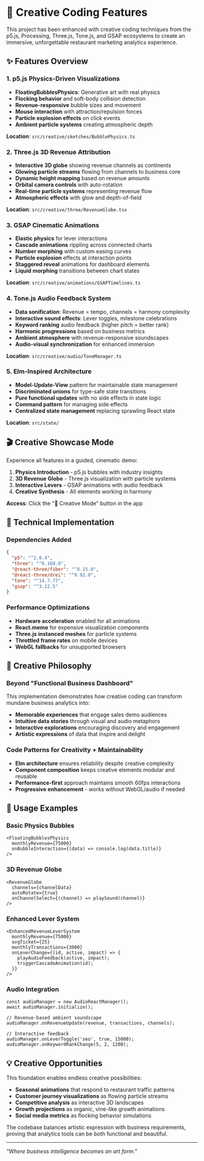 # 🎨 Creative Coding Features

This project has been enhanced with creative coding techniques from the p5.js, Processing, Three.js, Tone.js, and GSAP ecosystems to create an immersive, unforgettable restaurant marketing analytics experience.

## ✨ Features Overview

### 1. **p5.js Physics-Driven Visualizations**
- **FloatingBubblesPhysics**: Generative art with real physics
- **Flocking behavior** and soft-body collision detection
- **Revenue-responsive** bubble sizes and movement
- **Mouse interaction** with attraction/repulsion forces
- **Particle explosion effects** on click events
- **Ambient particle systems** creating atmospheric depth

**Location**: `src/creative/sketches/BubblePhysics.ts`

### 2. **Three.js 3D Revenue Attribution**
- **Interactive 3D globe** showing revenue channels as continents
- **Glowing particle streams** flowing from channels to business core
- **Dynamic height mapping** based on revenue amounts
- **Orbital camera controls** with auto-rotation
- **Real-time particle systems** representing revenue flow
- **Atmospheric effects** with glow and depth-of-field

**Location**: `src/creative/three/RevenueGlobe.tsx`

### 3. **GSAP Cinematic Animations**
- **Elastic physics** for lever interactions
- **Cascade animations** rippling across connected charts
- **Number morphing** with custom easing curves
- **Particle explosion** effects at interaction points
- **Staggered reveal** animations for dashboard elements
- **Liquid morphing** transitions between chart states

**Location**: `src/creative/animations/GSAPTimelines.ts`

### 4. **Tone.js Audio Feedback System**
- **Data sonification**: Revenue = tempo, channels = harmony complexity
- **Interactive sound effects**: Lever toggles, milestone celebrations
- **Keyword ranking** audio feedback (higher pitch = better rank)
- **Harmonic progressions** based on business metrics
- **Ambient atmosphere** with revenue-responsive soundscapes
- **Audio-visual synchronization** for enhanced immersion

**Location**: `src/creative/audio/ToneManager.ts`

### 5. **Elm-Inspired Architecture**
- **Model-Update-View** pattern for maintainable state management
- **Discriminated unions** for type-safe state transitions
- **Pure functional updates** with no side effects in state logic
- **Command pattern** for managing side effects
- **Centralized state management** replacing sprawling React state

**Location**: `src/state/`

## 🎬 Creative Showcase Mode

Experience all features in a guided, cinematic demo:

1. **Physics Introduction** - p5.js bubbles with industry insights
2. **3D Revenue Globe** - Three.js visualization with particle systems  
3. **Interactive Levers** - GSAP animations with audio feedback
4. **Creative Synthesis** - All elements working in harmony

**Access**: Click the "🎨 Creative Mode" button in the app

## 🔧 Technical Implementation

### Dependencies Added
```json
{
  "p5": "^2.0.4",
  "three": "^0.160.0", 
  "@react-three/fiber": "^8.15.0",
  "@react-three/drei": "^9.92.0",
  "tone": "^14.7.77",
  "gsap": "^3.12.5"
}
```

### Performance Optimizations
- **Hardware acceleration** enabled for all animations
- **React.memo** for expensive visualization components  
- **Three.js instanced meshes** for particle systems
- **Throttled frame rates** on mobile devices
- **WebGL fallbacks** for unsupported browsers

## 🎯 Creative Philosophy

### Beyond "Functional Business Dashboard"

This implementation demonstrates how creative coding can transform mundane business analytics into:

- **Memorable experiences** that engage sales demo audiences
- **Intuitive data stories** through visual and audio metaphors  
- **Interactive explorations** encouraging discovery and engagement
- **Artistic expressions** of data that inspire and delight

### Code Patterns for Creativity + Maintainability

- **Elm architecture** ensures reliability despite creative complexity
- **Component composition** keeps creative elements modular and reusable
- **Performance-first** approach maintains smooth 60fps interactions
- **Progressive enhancement** - works without WebGL/audio if needed

## 🚀 Usage Examples

### Basic Physics Bubbles
```tsx
<FloatingBubblesPhysics 
  monthlyRevenue={75000}
  onBubbleInteraction={(data) => console.log(data.title)}
/>
```

### 3D Revenue Globe
```tsx
<RevenueGlobe 
  channels={channelData}
  autoRotate={true}
  onChannelSelect={(channel) => playSound(channel)}
/>
```

### Enhanced Lever System
```tsx
<EnhancedRevenueLeverSystem
  monthlyRevenue={75000}
  avgTicket={25}
  monthlyTransactions={3000}
  onLeverChange={(id, active, impact) => {
    playAudioFeedback(active, impact);
    triggerCascadeAnimation(id);
  }}
/>
```

### Audio Integration
```tsx
const audioManager = new AudioReactManager();
await audioManager.initialize();

// Revenue-based ambient soundscape
audioManager.onRevenueUpdate(revenue, transactions, channels);

// Interactive feedback
audioManager.onLeverToggle('seo', true, 15000);
audioManager.onKeywordRankChange(5, 2, 1200);
```

## 💡 Creative Opportunities

This foundation enables endless creative possibilities:

- **Seasonal animations** that respond to restaurant traffic patterns
- **Customer journey visualizations** as flowing particle streams  
- **Competitive analysis** as interactive 3D landscapes
- **Growth projections** as organic, vine-like growth animations
- **Social media metrics** as flocking behavior simulations

The codebase balances artistic expression with business requirements, proving that analytics tools can be both functional and beautiful.

---

*"Where business intelligence becomes an art form."*